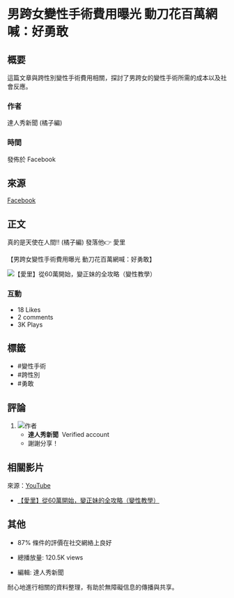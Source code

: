 # 男跨女變性手術費用曝光 動刀花百萬網喊：好勇敢

## 概要
這篇文章與跨性別變性手術費用相關，探討了男跨女的變性手術所需的成本以及社會反應。

### 作者
達人秀新聞 (橘子編)

### 時間
發佈於 Facebook

## 來源
[Facebook](https://www.facebook.com/GoodNews.FANS/videos/1807785576381961)

## 正文
真的是天使在人間!! (橘子編) 發落他👉 愛里

【男跨女變性手術費用曝光 動刀花百萬網喊：好勇敢】

![【愛里】從60萬開始，變正妹的全攻略（變性教學）](https://external-sjc3-1.xx.fbcdn.net/emg1/v/t13/14790293800787245702?url=https%3A%2F%2Fi.ytimg.com%2Fvi%2FVApMSbuyuCY%2Fmaxresdefault.jpg&fb_obo=1&utld=ytimg.com&stp=c0.5000x0.5000f_dst-emg0_p98x98_q75&ccb=13-1&oh=06_Q399otOKGRb5K0Uv_bmz_ud2Cp2PhPf9Lkyky6zlnyXxRs4&oe=6728049B&_nc_sid=4c006c)

### 互動
- 18 Likes
- 2 comments
- 3K Plays

## 標籤
- #變性手術
- #跨性別
- #勇敢

## 評論
1. ![作者](https://static.xx.fbcdn.net/rsrc.php/v3/yw/r/8iuTX4LlGZO.png)
   - **達人秀新聞**  Verified account
   - 謝謝分享！

## 相關影片
來源：[YouTube](https://youtu.be/VApMSbuyuCY) 

- [【愛里】從60萬開始，變正妹的全攻略（變性教學）](https://l.facebook.com/l.php?u=https%3A%2F%2Fyoutu.be%2FVApMSbuyuCY&h=AT11saou1kkdxJsxi57LsMMG3bUDJp1svMtUpHN2h9GSM6fLmZdIzs1YqyDjYN1iSD2__QT8o0XXpATPqVQ96wWEjb0-rFoNqv7H_FHhk_v8j7TvxdJ4jstNzAwFiqTGZlBlbMcmWZuZZwABZhNuPU9H&__tn__=R)

## 其他 
- 87% 條件的評價在社交網絡上良好

- 總播放量: 120.5K views

- 編輯: 達人秀新聞

耐心地進行相關的資料整理，有助於無障礙信息的傳播與共享。